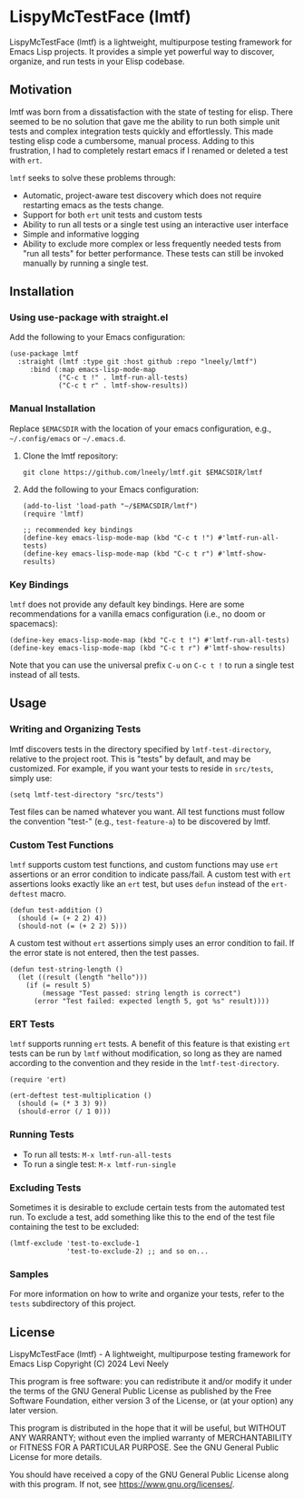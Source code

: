 # LispyMcTestFace (lmtf)

LispyMcTestFace (lmtf) is a lightweight, multipurpose testing
framework for Emacs Lisp projects. It provides a simple yet powerful
way to discover, organize, and run tests in your Elisp codebase.

## Motivation

lmtf was born from a dissatisfaction with the state of testing for
elisp. There seemed to be no solution that gave me the ability to run
both simple unit tests and complex integration tests quickly and
effortlessly. This made testing elisp code a cumbersome, manual
process. Adding to this frustration, I had to completely restart emacs
if I renamed or deleted a test with `ert`.

`lmtf` seeks to solve these problems through:

- Automatic, project-aware test discovery which does not require
  restarting emacs as the tests change. 
- Support for both `ert` unit tests and custom tests
- Ability to run all tests or a single test using an interactive user
  interface
- Simple and informative logging
- Ability to exclude more complex or less frequently needed tests from
  "run all tests" for better performance. These tests can still be
  invoked manually by running a single test.

## Installation

### Using use-package with straight.el

Add the following to your Emacs configuration:

```elisp
(use-package lmtf
  :straight (lmtf :type git :host github :repo "lneely/lmtf")
     :bind (:map emacs-lisp-mode-map
            ("C-c t !" . lmtf-run-all-tests)
            ("C-c t r" . lmtf-show-results))
```

### Manual Installation

Replace `$EMACSDIR` with the location of your emacs configuration,
e.g., `~/.config/emacs` or `~/.emacs.d`. 

1. Clone the lmtf repository:
   ```
   git clone https://github.com/lneely/lmtf.git $EMACSDIR/lmtf
   ```

2. Add the following to your Emacs configuration:
   ```elisp
   (add-to-list 'load-path "~/$EMACSDIR/lmtf")
   (require 'lmtf)
   
   ;; recommended key bindings
   (define-key emacs-lisp-mode-map (kbd "C-c t !") #'lmtf-run-all-tests)
   (define-key emacs-lisp-mode-map (kbd "C-c t r") #'lmtf-show-results)
   ```

### Key Bindings

`lmtf` does not provide any default key bindings. Here are some
recommendations for a vanilla emacs configuration (i.e., no doom or
spacemacs):

```elisp
(define-key emacs-lisp-mode-map (kbd "C-c t !") #'lmtf-run-all-tests)
(define-key emacs-lisp-mode-map (kbd "C-c t r") #'lmtf-show-results)
```

Note that you can use the universal prefix `C-u` on `C-c t !` to run a
single test instead of all tests.

## Usage

### Writing and Organizing Tests

lmtf discovers tests in the directory specified by
`lmtf-test-directory`, relative to the project root. This is "tests"
by default, and may be customized. For example, if you want your tests
to reside in `src/tests`, simply use:

```elisp
(setq lmtf-test-directory "src/tests")
```

Test files can be named whatever you want. All test functions must
follow the convention "test-" (e.g., `test-feature-a`) to be
discovered by lmtf.

### Custom Test Functions

`lmtf` supports custom test functions, and custom functions may use
`ert` assertions or an error condition to indicate pass/fail. A custom
test with `ert` assertions looks exactly like an `ert` test, but uses 
`defun` instead of the `ert-deftest` macro.

```elisp
(defun test-addition ()
  (should (= (+ 2 2) 4))
  (should-not (= (+ 2 2) 5)))
```

A custom test without `ert` assertions simply uses an error condition
to fail. If the error state is not entered, then the test passes.

```elisp
(defun test-string-length ()
  (let ((result (length "hello")))
    (if (= result 5)
        (message "Test passed: string length is correct")
      (error "Test failed: expected length 5, got %s" result))))
```

### ERT Tests

`lmtf` supports running `ert` tests. A benefit of this feature is that
existing `ert` tests can be run by `lmtf` without modification, so
long as they are named according to the convention and they reside in
the `lmtf-test-directory`.

```elisp
(require 'ert)

(ert-deftest test-multiplication ()
  (should (= (* 3 3) 9))
  (should-error (/ 1 0)))
```

### Running Tests

- To run all tests: `M-x lmtf-run-all-tests`
- To run a single test: `M-x lmtf-run-single`

### Excluding Tests

Sometimes it is desirable to exclude certain tests from the automated test 
run. To exclude a test, add something like this to the end of the test file
containing the test to be excluded:

```elisp
(lmtf-exclude 'test-to-exclude-1
              'test-to-exclude-2) ;; and so on...
```

### Samples

For more information on how to write and organize your tests, refer to the 
`tests` subdirectory of this project.

## License

LispyMcTestFace (lmtf) - A lightweight, multipurpose testing framework
for Emacs Lisp Copyright (C) 2024 Levi Neely

This program is free software: you can redistribute it and/or modify
it under the terms of the GNU General Public License as published by
the Free Software Foundation, either version 3 of the License, or
(at your option) any later version.

This program is distributed in the hope that it will be useful,
but WITHOUT ANY WARRANTY; without even the implied warranty of
MERCHANTABILITY or FITNESS FOR A PARTICULAR PURPOSE. See the
GNU General Public License for more details.

You should have received a copy of the GNU General Public License
along with this program. If not, see https://www.gnu.org/licenses/.


